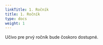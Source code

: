 ```yaml
---
linkTitle: 1. Ročník
title: 1. Ročník
type: docs
weight: 1
---
```


Učivo pre prvý ročník bude čoskoro dostupné.

